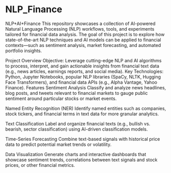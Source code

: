 # NLP_Finance
NLP+AI+Finance
This repository showcases a collection of AI-powered Natural Language Processing (NLP) workflows, tools, and experiments tailored for financial data analysis. The goal of this project is to explore how state-of-the-art NLP techniques and AI models can be applied to financial contexts—such as sentiment analysis, market forecasting, and automated portfolio insights.

Project Overview
Objective: Leverage cutting-edge NLP and AI algorithms to process, interpret, and gain actionable insights from financial text data (e.g., news articles, earnings reports, and social media).
Key Technologies: Python, Jupyter Notebooks, popular NLP libraries (SpaCy, NLTK, Hugging Face Transformers), and financial data APIs (e.g., Alpha Vantage, Yahoo Finance).
Features
Sentiment Analysis
Classify and analyze news headlines, blog posts, and tweets relevant to financial markets to gauge public sentiment around particular stocks or market events.

Named Entity Recognition (NER)
Identify named entities such as companies, stock tickers, and financial terms in text data for more granular analytics.

Text Classification
Label and organize financial texts (e.g., bullish vs. bearish, sector classification) using AI-driven classification models.

Time-Series Forecasting
Combine text-based signals with historical price data to predict potential market trends or volatility.

Data Visualization
Generate charts and interactive dashboards that showcase sentiment trends, correlations between text signals and stock prices, or other financial metrics.

